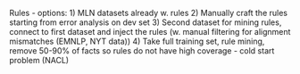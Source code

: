 Rules - options:
	1) MLN datasets already w. rules
	2) Manually craft the rules starting from error analysis on dev set
	3) Second dataset for mining rules, connect to first dataset and inject the rules (w. manual filtering for alignment mismatches (EMNLP, NYT data))
	4) Take full training set, rule mining, remove 50-90% of facts so rules do not have high coverage - cold start problem (NACL)

